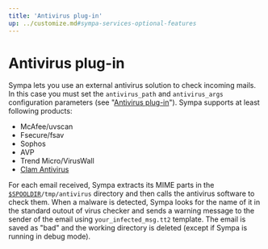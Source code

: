```yaml
---
title: 'Antivirus plug-in'
up: ../customize.md#sympa-services-optional-features
---
```


Antivirus plug-in
=================

Sympa lets you use an external antivirus solution to check incoming mails. In this case you must set the `antivirus_path` and `antivirus_args` configuration parameters (see "[Antivirus plug-in](../man/sympa.conf.5.md#antivirus-plug-in)"). Sympa supports at least following products:

  - McAfee/uvscan
  - Fsecure/fsav
  - Sophos
  - AVP
  - Trend Micro/VirusWall
  - [Clam Antivirus](https://www.clamav.net/)

For each email received, Sympa extracts its MIME parts in the [``$SPOOLDIR``](../layout.md#spooldir)`/tmp/antivirus` directory and then calls the antivirus software to check them. When a malware is detected, Sympa looks for the name of it in the standard outout of virus checker and sends a warning message to the sender of the email using `your_infected_msg.tt2` template. The email is saved as "bad" and the working directory is deleted (except if Sympa is running in debug mode).

